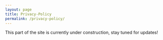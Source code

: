 ```yaml
---
layout: page
title: Privacy-Policy
permalink: /privacy-policy/
---
```

<amp-img width="600" height="300" layout="responsive" src="/assets/images/cons.jpg"></amp-img>
This part of the site is currently under construction, stay tuned for updates!